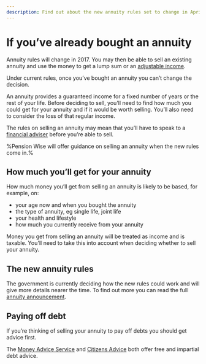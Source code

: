 ```yaml
---
description: Find out about the new annuity rules set to change in April 2017.
---
```


# If you’ve already bought an annuity

Annuity rules will change in 2017. You may then be able to sell an existing annuity and use the money to get a lump sum or an [adjustable income](/adjustable-income).

Under current rules, once you’ve bought an annuity you can’t change the decision.

An annuity provides a guaranteed income for a fixed number of years or the rest of your life. Before deciding to sell, you’ll need to find how much you could get for your annuity and if it would be worth selling. You’ll also need to consider the loss of that regular income.

The rules on selling an annuity may mean that you’ll have to speak to a [financial adviser](/financial-advice) before you’re able to sell.

%Pension Wise will offer guidance on selling an annuity when the new rules come in.%

## How much you’ll get for your annuity

How much money you’ll get from selling an annuity is likely to be based, for example, on:

  * your age now and when you bought the annuity
  * the type of annuity, eg single life, joint life
  * your health and lifestyle
  * how much you currently receive from your annuity

Money you get from selling an annuity will be treated as income and is taxable. You'll need to take this into account when deciding whether to sell your annuity.

## The new annuity rules

The government is currently deciding how the new rules could work and will give more details nearer the time. To find out more you can read the full [annuity announcement](https://www.gov.uk/government/news/pension-freedoms-to-be-extended-to-people-with-annuities).

## Paying off debt

If you’re thinking of selling your annuity to pay off debts you should get advice first.

The [Money Advice Service](https://www.moneyadviceservice.org.uk/en) and [Citizens Advice](http://www.citizensadvice.org.uk/) both offer free and impartial debt advice.
